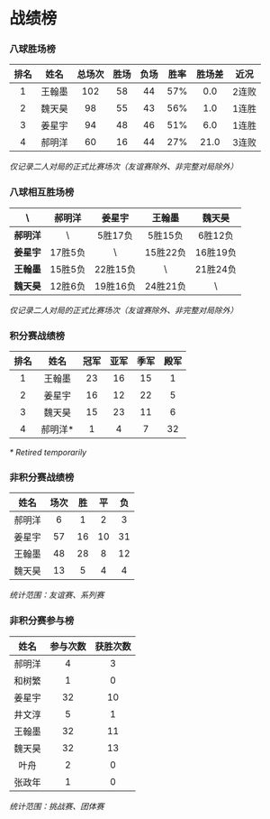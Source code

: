 # 战绩榜

### 八球胜场榜

| 排名 | 姓名   | 总场次 | 胜场 | 负场 | 胜率  | 胜场差 | 近况  |
| :--: | :---: | :---: | :--: | :--: | :--: | :---: | :---: |
| 1    | 王翰墨 | 102   | 58   | 44   | 57%  | 0.0   | 2连败 |
| 2    | 魏天昊 | 98    | 55   | 43   | 56%  | 1.0   | 1连胜 |
| 3    | 姜星宇 | 94    | 48   | 46   | 51%  | 6.0   | 1连胜 |
| 4    | 郝明洋 | 60    | 16   | 44   | 27%  | 21.0  | 3连败 |

*仅记录二人对局的正式比赛场次（友谊赛除外、非完整对局除外）*

### 八球相互胜场榜

|    **\\**   | 郝明洋  | 姜星宇   | 王翰墨   | 魏天昊   |
| :---------: | :----: | :------: | :------: | :-----: |
| **郝明洋** |   \\     | 5胜17负  | 5胜15负  | 6胜12负  |
| **姜星宇** | 17胜5负  |   \\     | 15胜22负 | 16胜19负 |
| **王翰墨** | 15胜5负  | 22胜15负 |   \\     | 21胜24负 |
| **魏天昊** | 12胜6负  | 19胜16负 | 24胜21负 |   \\     |

*仅记录二人对局的正式比赛场次（友谊赛除外、非完整对局除外）*

### 积分赛战绩榜

| 排名 | 姓名    | 冠军 | 亚军  | 季军 | 殿军 |
| :-: | :-----: | :--: | :--: | :--: | :--: |
| 1   | 王翰墨   | 23   | 16   | 15   | 1    |
| 2   | 姜星宇   | 16   | 12   | 22   | 5    |
| 3   | 魏天昊   | 15   | 23   | 11   | 6    |
| 4   | 郝明洋\* | 1    | 4    | 7    | 32   |

*\* Retired temporarily*

### 非积分赛战绩榜

| 姓名   | 场次 | 胜   | 平   | 负   |
| :---: | :--: | :--: | :--: | :--: |
| 郝明洋 |  6   |  1   |  2   |  3   |
| 姜星宇 |  57  |  16  |  10  |  31  |
| 王翰墨 |  48  |  28  |  8   |  12  |
| 魏天昊 |  13  |  5   |  4   |  4   |

*统计范围：友谊赛、系列赛*

### 非积分赛参与榜

| 姓名   | 参与次数 | 获胜次数 |
| :----: | :-----: | :-----: |
| 郝明洋  |    4    |    3    |
| 和树繁  |    1    |    0    |
| 姜星宇  |   32    |   10    |
| 井文淳  |    5    |    1    |
| 王翰墨  |   32    |   11    |
| 魏天昊  |   32    |   13    |
| 叶舟    |    2    |    0    |
| 张政年  |    1    |    0    |

*统计范围：挑战赛、团体赛*